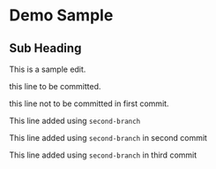 # Demo Sample

## Sub Heading



This is a sample edit.

this line to be committed.


this line not to be committed in first commit.

This line added using `second-branch` 

This line added using `second-branch` in second commit  

This line added using `second-branch` in third commit  
